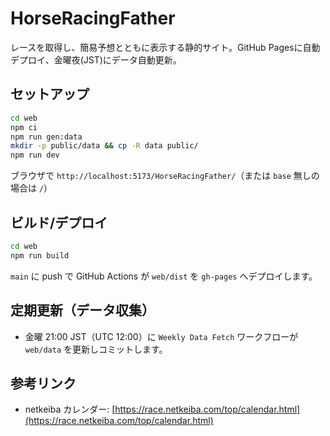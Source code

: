# HorseRacingFather

レースを取得し、簡易予想とともに表示する静的サイト。GitHub Pagesに自動デプロイ、金曜夜(JST)にデータ自動更新。

## セットアップ

```bash
cd web
npm ci
npm run gen:data
mkdir -p public/data && cp -R data public/
npm run dev
```

ブラウザで `http://localhost:5173/HorseRacingFather/`（または `base` 無しの場合は `/`）

## ビルド/デプロイ

```bash
cd web
npm run build
```

`main` に push で GitHub Actions が `web/dist` を `gh-pages` へデプロイします。

## 定期更新（データ収集）

- 金曜 21:00 JST（UTC 12:00）に `Weekly Data Fetch` ワークフローが `web/data` を更新しコミットします。

## 参考リンク

- netkeiba カレンダー: [https://race.netkeiba.com/top/calendar.html](https://race.netkeiba.com/top/calendar.html)